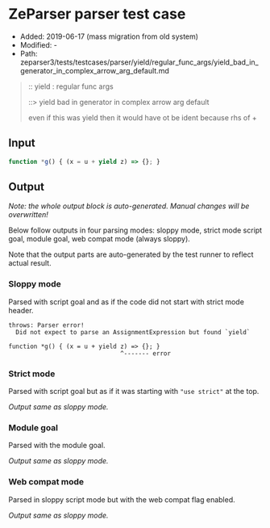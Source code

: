 # ZeParser parser test case

- Added: 2019-06-17 (mass migration from old system)
- Modified: -
- Path: zeparser3/tests/testcases/parser/yield/regular_func_args/yield_bad_in_generator_in_complex_arrow_arg_default.md

> :: yield : regular func args
>
> ::> yield bad in generator in complex arrow arg default
>
> even if this was yield then it would have ot be ident because rhs of +

## Input


`````js
function *g() { (x = u + yield z) => {}; }
`````

## Output

_Note: the whole output block is auto-generated. Manual changes will be overwritten!_

Below follow outputs in four parsing modes: sloppy mode, strict mode script goal, module goal, web compat mode (always sloppy).

Note that the output parts are auto-generated by the test runner to reflect actual result.

### Sloppy mode

Parsed with script goal and as if the code did not start with strict mode header.

`````
throws: Parser error!
  Did not expect to parse an AssignmentExpression but found `yield`

function *g() { (x = u + yield z) => {}; }
                               ^------- error
`````

### Strict mode

Parsed with script goal but as if it was starting with `"use strict"` at the top.

_Output same as sloppy mode._

### Module goal

Parsed with the module goal.

_Output same as sloppy mode._

### Web compat mode

Parsed in sloppy script mode but with the web compat flag enabled.

_Output same as sloppy mode._
